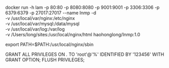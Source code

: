 docker run -h lam -p 80:80 -p 8080:8080 -p 9001:9001 -p 3306:3306 -p 6379:6379 -p 27017:27017 --name lnmp -d \
  -v /usr/local/var/nginx:/etc/nginx \
  -v /usr/local/var/mysql:/data/mysql \
  -v /usr/local/var/log:/var/log \
  -v /Users/long/sites:/usr/local/nginx/html haohonglong/lnmp:1.0


export PATH=$PATH:/usr/local/nginx/sbin


GRANT ALL PRIVILEGES ON *.* TO 'root'@'%' IDENTIFIED BY '123456' WITH GRANT OPTION;
FLUSH   PRIVILEGES;
